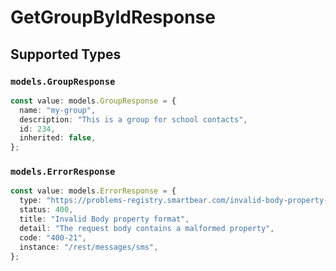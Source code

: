 # GetGroupByIdResponse


## Supported Types

### `models.GroupResponse`

```typescript
const value: models.GroupResponse = {
  name: "my-group",
  description: "This is a group for school contacts",
  id: 234,
  inherited: false,
};
```

### `models.ErrorResponse`

```typescript
const value: models.ErrorResponse = {
  type: "https://problems-registry.smartbear.com/invalid-body-property-format",
  status: 400,
  title: "Invalid Body property format",
  detail: "The request body contains a malformed property",
  code: "400-21",
  instance: "/rest/messages/sms",
};
```

